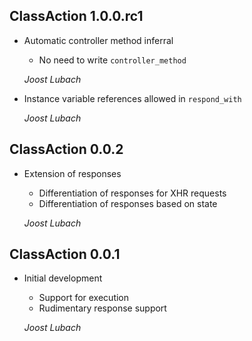 ## ClassAction 1.0.0.rc1 ##

*   Automatic controller method inferral

    - No need to write `controller_method`

    *Joost Lubach*

*   Instance variable references allowed in `respond_with`

    *Joost Lubach*

## ClassAction 0.0.2 ##

*   Extension of responses

    - Differentiation of responses for XHR requests
    - Differentiation of responses based on state

    *Joost Lubach*

## ClassAction 0.0.1 ##

*   Initial development

    - Support for execution
    - Rudimentary response support

    *Joost Lubach*